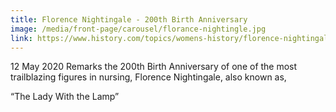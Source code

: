 ```yaml
---
title: Florence Nightingale - 200th Birth Anniversary
image: /media/front-page/carousel/florance-nightingle.jpg
link: https://www.history.com/topics/womens-history/florence-nightingale-1
---
```

12 May 2020 Remarks the 200th Birth Anniversary of one of the most trailblazing figures in nursing, Florence Nightingale, also known as,

“The Lady With the Lamp”